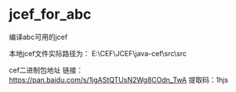 # jcef_for_abc
编译abc可用的jcef

本地jcef文件实际路径为： E:\CEF\JCEF\java-cef\src\src

cef二进制包地址
链接：https://pan.baidu.com/s/1jgAStQTUsN2Wg8COdn_TwA 
提取码：1hjs
